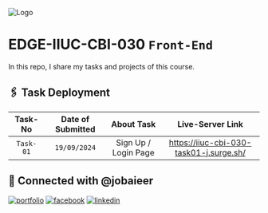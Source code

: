 ![Logo](https://i.ibb.co.com/sjv4wWc/EDGE.png)

# EDGE-IIUC-CBI-030 `Front-End`

In this repo, I share my tasks and projects of this course.

## 🖇️ Task Deployment

|  Task-No  | Date of Submitted |      About Task      |            Live-Server Link             |
| :-------: | :---------------: | :------------------: | :-------------------------------------: |
| `Task-01` |   `19/09/2024`    | Sign Up / Login Page | https://iiuc-cbi-030-task01-j.surge.sh/ |

## 🔗 Connected with @jobaieer

[![portfolio](https://img.shields.io/badge/my_portfolio-000?style=for-the-badge&logo=ko-fi&logoColor=white)](https://jobaieer.surge.sh)
[![facebook](https://img.shields.io/badge/facebook-316FF6?style=for-the-badge&logo=facebook&logoColor=white)](https://facebook.com/jobaieerofficial)
[![linkedin](https://img.shields.io/badge/linkedin-0A66C2?style=for-the-badge&logo=linkedin&logoColor=white)](https://www.linkedin.com/in/jobaieer)
